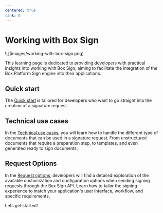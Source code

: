 ```yaml
---
centered: true
rank: 0
---
```


# Working with Box Sign

<ImageFrame center>
![](images/working-with-box-sign.png)
</ImageFrame>

This learning page is dedicated to providing developers with practical insights 
into working with Box Sign, aiming to facilitate the integration of the Box 
Platform Sign engine into their applications.

## Quick start

The [Quick start][quick-start] is tailored for developers who want to go 
straight into the creation of a signature request.

## Technical use cases

In the [Technical use cases][technical-use-cases], you will learn how to handle 
the different type of documents that can be used in a signature request. From 
unstructured documents that require a preparation step, to templates, and even 
generated ready to sign documents.

## Request Options

In the [Request options][request-options], developers will find a detailed 
exploration of the available customization and configuration options when 
sending signing requests through the Box Sign API. Learn how to tailor the 
signing experience to match your application's user interface, workflow, and 
specific requirements.

<!-- ## Business Use Cases

The [Business use cases][[advanced-use-cases]] delves into a few of the business 
use cases, requirements, and workflows you may encounter. See how the Box 
Platform features come together to provide a seamless signing experience for 
your users.  -->

Lets get started!

[quick-start]:page://sign/quick-start
[request-options]:page://sign/request-options
[technical-use-cases]:page://sign/technical-use-cases

<!-- 
<Tabs>
<Tab title='cURL'>
    
```bash
    
```
    
</Tab>
<Tab title='Python Gen SDK'>

```python

```

</Tab>
</Tabs>
-->
